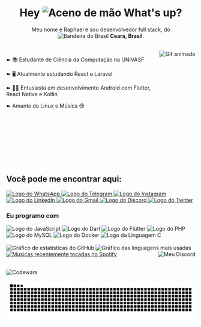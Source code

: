 <h1 align="center">Hey <img src="https://emojis.slackmojis.com/emojis/images/1577305505/7373/hand_wave.gif?1577305505" width="50" alt="Aceno de mão"/> What's up?</h1>

<p align="center">
  Meu nome é Raphael e sou desenvolvedor full stack, do <img src="https://cdn-icons-png.flaticon.com/128/197/197386.png" width="17" alt="Bandeira do Brasil"/> <b>Ceará, Brasil</b>.
</p>

<br clear="both"/>

<img align="right" height="300" src="https://images-wixmp-ed30a86b8c4ca887773594c2.wixmp.com/f/9100d753-02ac-4ed8-ac98-5e45d6deecad/depxc3c-2c74dc75-552f-4b74-9d49-a01ec4c8ea90.gif?token=eyJ0eXAiOiJKV1QiLCJhbGciOiJIUzI1NiJ9.eyJzdWIiOiJ1cm46YXBwOjdlMGQxODg5ODIyNjQzNzNhNWYwZDQxNWVhMGQyNmUwIiwiaXNzIjoidXJuOmFwcDo3ZTBkMTg4OTgyMjY0MzczYTVmMGQ0MTVlYTBkMjZlMCIsIm9iaiI6W1t7InBhdGgiOiJcL2ZcLzkxMDBkNzUzLTAyYWMtNGVkOC1hYzk4LTVlNDVkNmRlZWNhZFwvZGVweGMzYy0yYzc0ZGM3NS01NTJmLTRiNzQtOWQ0OS1hMDFlYzRjOGVhOTAuZ2lmIn1dXSwiYXVkIjpbInVybjpzZXJ2aWNlOmZpbGUuZG93bmxvYWQiXX0.ACqc7kQ3zva5d9HmQ6rAM2TWKQ_6KA_YgK4pzBCzpbo" alt="Gif animado"/>

<p align="left">➽ 📚 Estudante de Ciência da Computação na UNIVASF</p>
<p align="left">➽ 🖥️ Atualmente estudando React e Laravel</p>
<p align="left">➽ 👨‍💻 Entusiasta em desenvolvimento Android com Flutter, React Native e Kotlin</p>
<p align="left">➽ Amante de Linux e Música 😍</p>

<br clear="both"/>

<h2 align="left">Você pode me encontrar aqui:</h2>

<div align="left">
  <a href="https://wa.me/5588981870327" target="_blank">
    <img src="https://raw.githubusercontent.com/maurodesouza/profile-readme-generator/master/src/assets/icons/social/whatsapp/default.svg" width="60" height="40" alt="Logo do WhatsApp"/>
  </a>
  <a href="https://t.me/MRaphaelpy" target="_blank">
    <img src="https://raw.githubusercontent.com/maurodesouza/profile-readme-generator/master/src/assets/icons/social/telegram/default.svg" width="60" height="40" alt="Logo do Telegram"/>
  </a>
  <a href="https://instagram.com/mraphael.py" target="_blank">
    <img src="https://raw.githubusercontent.com/maurodesouza/profile-readme-generator/master/src/assets/icons/social/instagram/default.svg" width="60" height="40" alt="Logo do Instagram"/>
  </a>
  <a href="https://linkedin.com/in/mraphaelpy" target="_blank">
    <img src="https://raw.githubusercontent.com/maurodesouza/profile-readme-generator/master/src/assets/icons/social/linkedin/default.svg" width="60" height="40" alt="Logo do LinkedIn"/>
  </a>
  <a href="mailto:marcos.rafael@discente.univasf.edu.br" target="_blank">
    <img src="https://raw.githubusercontent.com/maurodesouza/profile-readme-generator/master/src/assets/icons/social/gmail/default.svg" width="60" height="40" alt="Logo do Gmail"/>
  </a>
  <a href="https://discord.com/users/mraphaelpy" target="_blank">
    <img src="https://raw.githubusercontent.com/maurodesouza/profile-readme-generator/master/src/assets/icons/social/discord/default.svg" width="60" height="40" alt="Logo do Discord"/>
  </a>
  <a href="https://twitter.com/mraphaelpy" target="_blank">
    <img src="https://raw.githubusercontent.com/maurodesouza/profile-readme-generator/master/src/assets/icons/social/twitter/default.svg" width="60" height="40" alt="Logo do Twitter"/>
  </a>
</div>

<h3 align="left">Eu programo com</h3>

<div align="left">
  <img src="https://img.shields.io/badge/JavaScript-F7DF1E?logo=javascript&logoColor=black&style=for-the-badge" height="30" alt="Logo do JavaScript"/>
  <img src="https://img.shields.io/badge/Dart-0175C2?logo=dart&logoColor=white&style=for-the-badge" height="30" alt="Logo do Dart"/>
  <img src="https://img.shields.io/badge/Flutter-02569B?logo=flutter&logoColor=white&style=for-the-badge" height="30" alt="Logo do Flutter"/>
  <img src="https://img.shields.io/badge/PHP-777BB4?logo=php&logoColor=black&style=for-the-badge" height="30" alt="Logo do PHP"/>
  <img src="https://img.shields.io/badge/MySQL-4479A1?logo=mysql&logoColor=white&style=for-the-badge" height="30" alt="Logo do MySQL"/>
  <img src="https://img.shields.io/badge/Docker-2496ED?logo=docker&logoColor=white&style=for-the-badge" height="30" alt="Logo do Docker"/>
  <img src="https://img.shields.io/badge/C-A8B9CC?logo=c&logoColor=black&style=for-the-badge" height="30" alt="Logo da Linguagem C"/>
</div>

<br clear="both"/>

<div align="left">
  <img src="https://github-readme-stats.vercel.app/api?username=mraphaelpy&show_icons=true&include_all_commits=true&count_private=true&theme=dracula&locale=pt-br" height="150" alt="Gráfico de estatísticas do GitHub"/>
  <img src="https://github-readme-stats.vercel.app/api/top-langs?username=mraphaelpy&layout=compact&langs_count=5&theme=dracula&locale=pt-br" height="150" alt="Gráfico das linguagens mais usadas"/>
</div>

<div style="display: flex; justify-content: space-between;">
  <a href="https://open.spotify.com/user/1mp3r4d0r">
    <img src="https://spotify-recently-played-readme.vercel.app/api?user=1mp3r4d0r&count=1&unique=false" alt="Músicas recentemente tocadas no Spotify"/>
  </a>
  <img src="https://discord-readme-badge.vercel.app/api?id=445933396565295105" alt="Meu Discord"/>
</div>

<br clear="both"/>

![Codewars](https://github.r2v.ch/codewars?user=MRaphaelpy&name=true&top_languages=true&stroke=%23b362ff&theme=purple_dark)

<img src="https://github.com/MRaphaelpy/MRaphaelpy/blob/output/snake.svg" alt="Animação da cobrinha"/>
